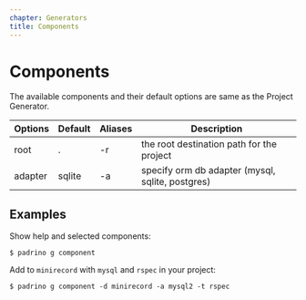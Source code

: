 ```yaml
---
chapter: Generators
title: Components
---
```


# Components

The available components and their default options are same as the Project
Generator.

Options | Default | Aliases | Description
------- | ------- | ------- | ------------------------------------------------
root    | .       | -r      | the root destination path for the project
adapter | sqlite  | -a      | specify orm db adapter (mysql, sqlite, postgres)

## Examples

Show help and selected components:

```shell
$ padrino g component
```

Add to `minirecord` with `mysql` and `rspec` in your project:

```shell
$ padrino g component -d minirecord -a mysql2 -t rspec
```
